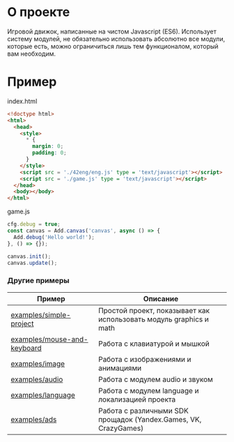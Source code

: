 # О проекте
Игровой движок, написанные на чистом Javascript (ES6). Использует систему модулей, не обязательно использовать абсолютно все модули, которые есть, можно ограничиться лишь тем функционалом, который вам необходим.

# Пример
index.html
```html
<!doctype html>
<html>
  <head>
    <style>
      * {
        margin: 0;
        padding: 0;
      }
    </style>
    <script src = './42eng/eng.js' type = 'text/javascript'></script>
    <script src = './game.js' type = 'text/javascript'></script>
  </head>
  <body></body>
</html>
```

game.js
```js
cfg.debug = true;
const canvas = Add.canvas('canvas', async () => {
  Add.debug('Hello world!');
}, () => {});

canvas.init();
canvas.update();
```

### Другие примеры
| Пример | Описание |
| --- | --- |
| [examples/simple-project](./examples/simple-project) | Простой проект, показывает как использовать модуль graphics и math |
| [examples/mouse-and-keyboard](./examples/mouse-and-keyboard) | Работа с клавиатурой и мышкой |
| [examples/image](./examples/image) | Работа с изображениями и анимациями |
| [examples/audio](./examples/audio) | Работа с модулем audio и звуком |
| [examples/language](./examples/language) | Работа с модулем language и локализацией проекта |
| [examples/ads](./examples/ads) | Работа с различными SDK прощадок (Yandex.Games, VK, CrazyGames) |
